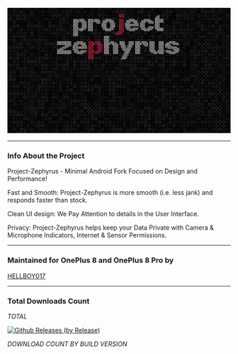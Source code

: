 <p align="center"><img width="1680" src="https://github.com/HELLBOY017/Project-Zephyrus_Releases/blob/master/banner.png"></p>

---------------------------------------------------------------------------------

### Info About the Project

Project-Zephyrus - Minimal Android Fork Focused on Design and Performance!

Fast and Smooth: Project-Zephyrus is more smooth (i.e. less jank) and responds faster than stock.

Clean UI design: We Pay Attention to details in the User Interface.

Privacy: Project-Zephyrus helps keep your Data Private with Camera & Microphone Indicators, Internet & Sensor Permissions.

---------------------------------------------------------------------------------

### Maintained for OnePlus 8 and OnePlus 8 Pro by

[HELLBOY017](https://github.com/HELLBOY017)

---------------------------------------------------------------------------------

### Total Downloads Count

*TOTAL*

[![Github Releases (by Release)](https://img.shields.io/github/downloads/HELLBOY017/Project-Zephyrus_Releases/total.svg)](https://github.com/HELLBOY017/Project-Zephyrus_Releases/releases)

*DOWNLOAD COUNT BY BUILD VERSION*


